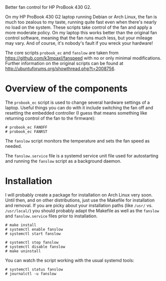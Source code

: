 Better fan control for HP ProBook 430 G2.

On my HP ProBook 430 G2 laptop running Debian or Arch Linux, the fan is much
too zealous to my taste, running quite fast even when there's nearly no load
on the system. These scripts take control of the fan and apply a more moderate
policy. On my laptop this works better than the original fan control software,
meaning that the fan runs much less, but your mileage may vary. And of course,
it's nobody's fault if you wreck your hardware!

The core scripts `probook_ec` and `fanslow` are taken from
<https://github.com/k3mpaxl/fanspeed> with no or only minimal modifications.
Further information on the original scripts can be found at
<http://ubuntuforums.org/showthread.php?t=2008756>.

# Overview of the components

The `probook_ec` script is used to change several hardware settings of a
laptop. Useful things you can do with it include switching the fan off and
resetting the embedded controller (I guess that means something like returning
control of the fan to the firmware):

    # probook_ec FANOFF
    # probook_ec FANRST

The `fanslow` script monitors the temperature and sets the fan speed as
needed.

The `fanslow.service` file is a systemd service unit file used for
autostarting and running the `fanslow` script as a background daemon.

# Installation

I will probably create a package for installation on Arch Linux very soon.
Until then, and on other distributions, just use the Makefile for installation
and removal. If you are picky about your installation paths (like `/usr/` vs.
`/usr/local/`) you should probably adapt the Makefile as well as the `fanslow`
and `fanslow.service` files prior to installation.

    # make install
    # systemctl enable fanslow
    # systemctl start fanslow

    # systemctl stop fanslow
    # systemctl disable fanslow
    # make uninstall

You can watch the script working with the usual systemd tools:

    # systemctl status fanslow
    # journalctl -u fanslow

